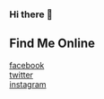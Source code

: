 ### Hi there 👋
<h2>Find Me Online</h2>
<a href="www.facebook.com/samsagar7923">facebook </a> <br>
<a href="www.twitter.com/sagarkarn2">twitter </a><br>
<a href="www.instagram.com/sagarkarn">instagram</a>


<!--
**sagarkarn/sagarkarn** is a ✨ _special_ ✨ repository because its `README.md` (this file) appears on your GitHub profile.

Here are some ideas to get you started:

- 🔭 I’m currently working on ...
- 🌱 I’m currently learning ...
- 👯 I’m looking to collaborate on ...
- 🤔 I’m looking for help with ...
- 💬 Ask me about ...
- 📫 How to reach me: ...
- 😄 Pronouns: ...
- ⚡ Fun fact: ...
-->
